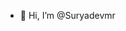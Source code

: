 - 👋 Hi, I’m @Suryadevmr
  

<!---
Suryadevmr/Suryadevmr is a ✨ special ✨ repository because its `README.md` (this file) appears on your GitHub profile.
You can click the Preview link to take a look at your changes.
--->
